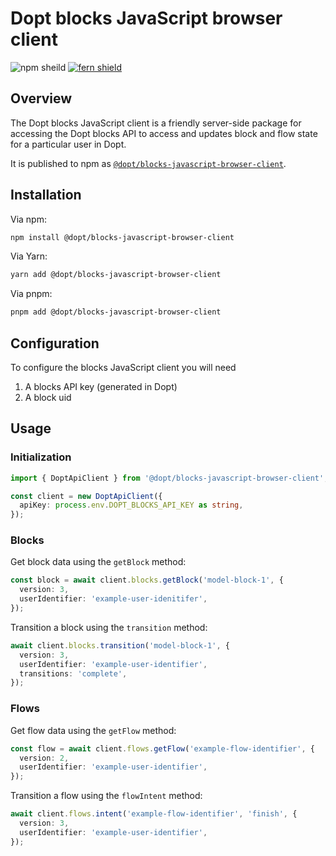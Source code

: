 # Dopt blocks JavaScript browser client

![npm sheild](https://img.shields.io/npm/v/%40dopt/blocks-javascript-browser-client)
[![fern shield](https://img.shields.io/badge/%F0%9F%8C%BF-SDK%20generated%20by%20Fern-brightgreen)](https://github.com/fern-api/fern)

## Overview

The Dopt blocks JavaScript client is a friendly server-side package for accessing the Dopt blocks API to access and updates block and flow state for a particular user in Dopt.

It is published to npm as [`@dopt/blocks-javascript-browser-client`](https://www.npmjs.com/package/@dopt/blocks-javascript-browser-client).

## Installation

Via npm:

```bash
npm install @dopt/blocks-javascript-browser-client
```

Via Yarn:

```bash
yarn add @dopt/blocks-javascript-browser-client
```

Via pnpm:

```bash
pnpm add @dopt/blocks-javascript-browser-client
```

## Configuration

To configure the blocks JavaScript client you will need

1. A blocks API key (generated in Dopt)
1. A block uid

## Usage

### Initialization

```ts
import { DoptApiClient } from '@dopt/blocks-javascript-browser-client';

const client = new DoptApiClient({
  apiKey: process.env.DOPT_BLOCKS_API_KEY as string,
});
```

### Blocks

Get block data using the `getBlock` method:

```ts
const block = await client.blocks.getBlock('model-block-1', {
  version: 3,
  userIdentifier: 'example-user-idenitifer',
});
```

Transition a block using the `transition` method:

```ts
await client.blocks.transition('model-block-1', {
  version: 3,
  userIdentifier: 'example-user-identifier',
  transitions: 'complete',
});
```

### Flows

Get flow data using the `getFlow` method:

```ts
const flow = await client.flows.getFlow('example-flow-identifier', {
  version: 2,
  userIdentifier: 'example-user-identifier',
});
```

Transition a flow using the `flowIntent` method:

```ts
await client.flows.intent('example-flow-identifier', 'finish', {
  version: 3,
  userIdentifier: 'example-user-identifier',
});
```
